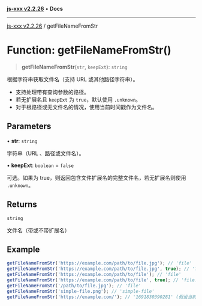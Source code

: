 [**js-xxx v2.2.26**](../README.md) • **Docs**

***

[js-xxx v2.2.26](../README.md) / getFileNameFromStr

# Function: getFileNameFromStr()

> **getFileNameFromStr**(`str`, `keepExt`): `string`

根据字符串获取文件名（支持 URL 或其他路径字符串）。
- 支持处理带有查询参数的路径。
- 若无扩展名且 `keepExt` 为 `true`，默认使用 `.unknown`。
- 对于根路径或无文件名的情况，使用当前时间戳作为文件名。

## Parameters

• **str**: `string`

字符串（URL 、路径或文件名）。

• **keepExt**: `boolean` = `false`

可选。如果为 true，则返回包含文件扩展名的完整文件名，若无扩展名则使用 `.unknown`。

## Returns

`string`

文件名（带或不带扩展名）

## Example

```ts
getFileNameFromStr('https://example.com/path/to/file.jpg'); // 'file'
getFileNameFromStr('https://example.com/path/to/file.jpg', true); // 'file.jpg'
getFileNameFromStr('https://example.com/path/to/file'); // 'file'
getFileNameFromStr('https://example.com/path/to/file', true); // 'file.unknown'
getFileNameFromStr('/path/to/file.jpg'); // 'file'
getFileNameFromStr('simple-file.png'); // 'simple-file'
getFileNameFromStr('https://example.com/'); // '1691830390281' (假设当前时间为 1691830390281)
```
